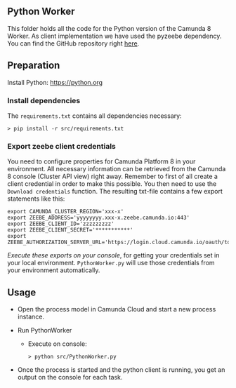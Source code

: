 ## Python Worker 
This folder holds all the code for the Python version of the Camunda 8 Worker. As client implementation we have used the pyzeebe dependency. You can find the GitHub repository right [here](https://github.com/camunda-community-hub/pyzeebe).

## Preparation
Install Python: https://python.org

### Install dependencies
The `requirements.txt` contains all dependencies necessary:
```shell
> pip install -r src/requirements.txt
```

### Export zeebe client credentials
You need to configure properties for Camunda Platform 8 in your environment. All necessary information can be retrieved from the Camunda 8 console (Cluster API view) right away. Remember to first of all create a client credential in order to make this possible. You then need to use the `Download credentials` function. The resulting txt-file contains a few export statements like this:

```shell
export CAMUNDA_CLUSTER_REGION='xxx-x'
export ZEEBE_ADDRESS='yyyyyyyy.xxx-x.zeebe.camunda.io:443'
export ZEEBE_CLIENT_ID='zzzzzzzzz'
export ZEEBE_CLIENT_SECRET='***********'
export ZEEBE_AUTHORIZATION_SERVER_URL='https://login.cloud.camunda.io/oauth/token'
```

*Execute these exports on your console*, for getting your credentials set in your local environment. `PythonWorker.py` will use those credentials from your environment automatically.

## Usage

- Open the process model in Camunda Cloud and start a new process instance.

- Run PythonWorker
  - Execute on console:
    ```shell
    > python src/PythonWorker.py
    ```

- Once the process is started and the python client is running, you get an output on the console for each task.